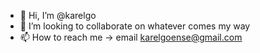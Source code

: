 - 👋 Hi, I’m @karelgo
- 💞️ I’m looking to collaborate on whatever comes my way
- 📫 How to reach me -> email karelgoense@gmail.com

<!---
karelgo/karelgo is a ✨ special ✨ repository because its `README.md` (this file) appears on your GitHub profile.
You can click the Preview link to take a look at your changes.
--->
